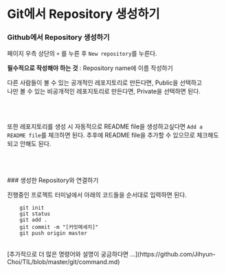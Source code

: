 # Git에서 Repository 생성하기


### Github에서 Repository 생성하기

페이지 우측 상단의 `+` 를 누른 후 `New repository`를 누른다.
 
**필수적으로 작성해야 하는 것** : Repository name에 이름 작성하기

다른 사람들이 볼 수 있는 공개적인 레포지토리로 만든다면, Public을 선택하고
<br/>
나만 볼 수 있는 비공개적인 레포지토리로 만든다면, Private을 선택하면 된다.

<br/>
<br/>

또한 레포지토리를 생성 시 자동적으로 README file을 생성하고싶다면 `Add a README file`를 체크하면 된다.
추후에 README file을 추가할 수 있으므로 체크해도 되고 안해도 된다.
 

<br/>
<br/>
<br/>
### 생성한 Repository와 연결하기

진행중인 프로젝트 터미널에서 아래의 코드들을 순서대로 입력하면 된다.

```
    git init
    git status
    git add .
    git commit -m "[커밋메세지]"
    git push origin master
```

<br/>
[추가적으로 더 많은 명령어와 설명이 궁금하다면 ...](https://github.com/Jihyun-Choi/TIL/blob/master/git/command.md)
